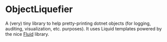 # ObjectLiquefier
A (very) tiny library to help pretty-printing dotnet objects (for logging, auditing, visualization, etc. purposes). It uses Liquid templates powered by the nice [Fluid](https://github.com/sebastienros/fluid) library. 
